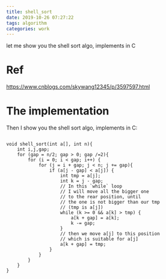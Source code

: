 ```yaml
---
title: shell_sort
date: 2019-10-26 07:27:22
tags: algorithm
categories: work
---
```


let me show you the shell sort algo, implements in C

<!--more-->

# Ref

https://www.cnblogs.com/skywang12345/p/3597597.html



# The implementation

Then I show you the shell sort algo, implements in C:

```

void shell_sort(int a[], int n){
	int i,j,gap;
	for (gap = n/2; gap > 0; gap /=2){
		for (i = 0; i < gap; i++) {
			for (j = i + gap; j < n; j += gap){
				if (a[j - gap] < a[j]) {
					int tmp = a[j];
					int k = j - gap;
					// In this `while` loop
					// I will move all the bigger one
					// to the rear position, until 
					// the one is not bigger than our tmp
					// (tmp is a[j])
					while (k >= 0 && a[k] > tmp) {
						a[k + gap] = a[k];
						k -= gap;
					}
                    // then we move a[j] to this position
                    // which is suitable for a[j]
                    a[k + gap] = tmp;
				}
			}
		}
	}	
}

```